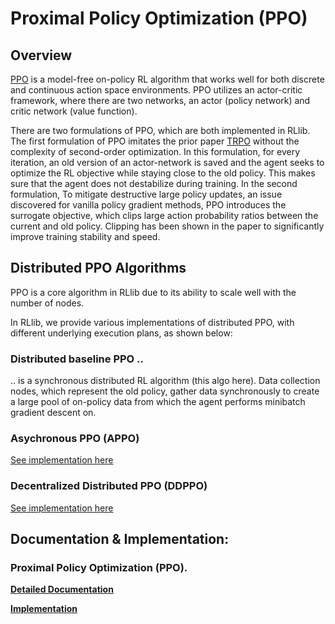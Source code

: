# Proximal Policy Optimization (PPO)

## Overview 

[PPO](https://arxiv.org/abs/1707.06347) is a model-free on-policy RL algorithm that works
well for both discrete and continuous action space environments. PPO utilizes an
actor-critic framework, where there are two networks, an actor (policy network) and
critic network (value function). 

There are two formulations of PPO, which are both implemented in RLlib. The first
formulation of PPO imitates the prior paper [TRPO](https://arxiv.org/abs/1502.05477)
without the complexity of second-order optimization. In this formulation, for every
iteration, an old version of an actor-network is saved and the agent seeks to optimize
the RL objective while staying close to the old policy. This makes sure that the agent
does not destabilize during training. In the second formulation, To mitigate destructive
large policy updates, an issue discovered for vanilla policy gradient methods, PPO
introduces the surrogate objective, which clips large action probability ratios between
the current and old policy. Clipping has been shown in the paper to significantly
improve training stability and speed. 

## Distributed PPO Algorithms

PPO is a core algorithm in RLlib due to its ability to scale well with the number of nodes.

In RLlib, we provide various implementations of distributed PPO, with different underlying
execution plans, as shown below:

### Distributed baseline PPO ..
.. is a synchronous distributed RL algorithm (this algo here).
Data collection nodes, which represent the old policy, gather data synchronously to
create a large pool of on-policy data from which the agent performs minibatch
gradient descent on.

### Asychronous PPO (APPO)

[See implementation here](https://github.com/ray-project/ray/blob/master/rllib/algorithms/appo/appo.py)

### Decentralized Distributed PPO (DDPPO)

[See implementation here](https://github.com/ray-project/ray/blob/master/rllib/algorithms/ddppo/ddppo.py)


## Documentation & Implementation:

### Proximal Policy Optimization (PPO). 

**[Detailed Documentation](https://docs.ray.io/en/master/rllib-algorithms.html#ppo)**

**[Implementation](https://github.com/ray-project/ray/blob/master/rllib/algorithms/ppo/ppo.py)**
